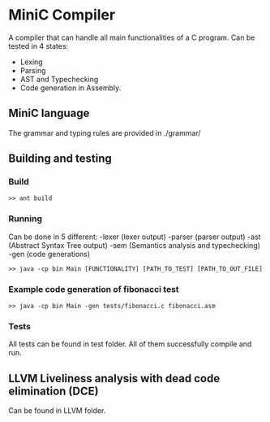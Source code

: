 # MiniC Compiler
A compiler that can handle all main functionalities of a C program. Can be tested in 4 states:
* Lexing
* Parsing
* AST and Typechecking
* Code generation in Assembly.

## MiniC language
The grammar and typing rules are provided in ./grammar/

## Building and testing
### Build
```
>> ant build
```

### Running
Can be done in 5 different: 
-lexer (lexer output)
-parser (parser output)
-ast (Abstract Syntax Tree output)
-sem (Semantics analysis and typechecking)
-gen (code generations)
```
>> java -cp bin Main [FUNCTIONALITY] [PATH_TO_TEST] [PATH_TO_OUT_FILE]
```

### Example code generation of fibonacci test
```
>> java -cp bin Main -gen tests/fibonacci.c fibonacci.asm
```

### Tests
All tests can be found in test folder. All of them successfully compile and run.

## LLVM Liveliness analysis with dead code elimination (DCE)
Can be found in LLVM folder.
